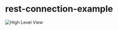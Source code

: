 # rest-connection-example

![High Level View](https://user-images.githubusercontent.com/20268654/206889677-ee6ecbda-ef26-4593-9388-44e7d10f869c.png)
